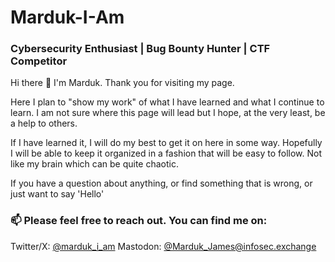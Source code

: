 # Marduk-I-Am
### Cybersecurity Enthusiast | Bug Bounty Hunter | CTF Competitor

Hi there 👋 I'm Marduk.
Thank you for visiting my page.

Here I plan to "show my work" of what I have learned and what I continue to learn.
I am not sure where this page will lead but I hope, at the very least, be a help to others.

If I have learned it, I will do my best to get it on here in some way.
Hopefully I will be able to keep it organized in a fashion that will be easy to follow. Not like my brain which can be quite chaotic.

If you have a question about anything, or find something that is wrong, or just want to say 'Hello'
### 📫 Please feel free to reach out. You can find me on:

Twitter/X: [@marduk_i_am](https://x.com/marduk_i_am)
Mastodon: [@Marduk_James@infosec.exchange](https://infosec.exchange/@Marduk_James)
<!--
**Marduk-I-Am/Marduk-I-Am** is a ✨ _special_ ✨ repository because its `README.md` (this file) appears on your GitHub profile.

Here are some ideas to get you started:

- 🔭 I’m currently working on ...
- 🌱 I’m currently learning ...
- 👯 I’m looking to collaborate on ...
- 🤔 I’m looking for help with ...
- 💬 Ask me about ...
- 📫 How to reach me: ...
- 😄 Pronouns: ...
- ⚡ Fun fact: ...
-->
